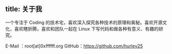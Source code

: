title: 关于我
---

一个专注于 Coding 的技术宅，喜欢深入探究各种技术的原理和奥秘。喜欢开源文化，喜欢瞎折腾，喜欢和团队一起在 Linux 下写代码和做各种有意义、有趣的研究。

E-Mail ：root[at]0xffffff.org
GitHub：https://github.com/hurley25

